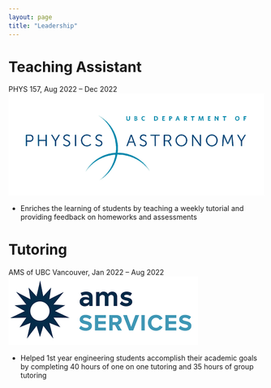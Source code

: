 ```yaml
---
layout: page
title: "Leadership"
---
```


# Teaching Assistant 
 PHYS 157, Aug 2022 – Dec 2022  
![rs](https://raw.githubusercontent.com/carterkowel/carterkowel.github.io/master/assets/images/ubcPHAS.png)   
* Enriches the learning of students by teaching a weekly tutorial and providing feedback on homeworks and assessments

# Tutoring  
AMS of UBC Vancouver, Jan 2022 – Aug 2022  
![rs](https://raw.githubusercontent.com/carterkowel/carterkowel.github.io/master/assets/images/amsTut.png)    
* Helped 1st year engineering students accomplish their academic goals by completing 40 hours of one on one tutoring and 35 hours of group tutoring  
